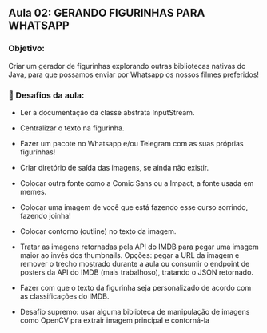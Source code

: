 ## Aula 02: GERANDO FIGURINHAS PARA WHATSAPP

### Objetivo:
Criar um gerador de figurinhas explorando outras bibliotecas nativas do Java, para que possamos enviar por Whatsapp os nossos filmes preferidos!

### 📒 Desafios da aula:

- Ler a documentação da classe abstrata InputStream.

- Centralizar o texto na figurinha.

- Fazer um pacote no Whatsapp e/ou Telegram com as suas próprias figurinhas!

- Criar diretório de saída das imagens, se ainda não existir.

- Colocar outra fonte como a Comic Sans ou a Impact, a fonte usada em memes.

- Colocar uma imagem de você que está fazendo esse curso sorrindo, fazendo joinha!

- Colocar contorno (outline) no texto da imagem.

- Tratar as imagens retornadas pela API do IMDB para pegar uma imagem maior ao invés dos thumbnails. Opções: pegar a URL da imagem e remover o trecho mostrado durante a aula ou consumir o endpoint de posters da API do IMDB (mais trabalhoso), tratando o JSON retornado.

- Fazer com que o texto da figurinha seja personalizado de acordo com as classificações do IMDB.

- Desafio supremo: usar alguma biblioteca de manipulação de imagens como OpenCV pra extrair imagem principal e contorná-la
